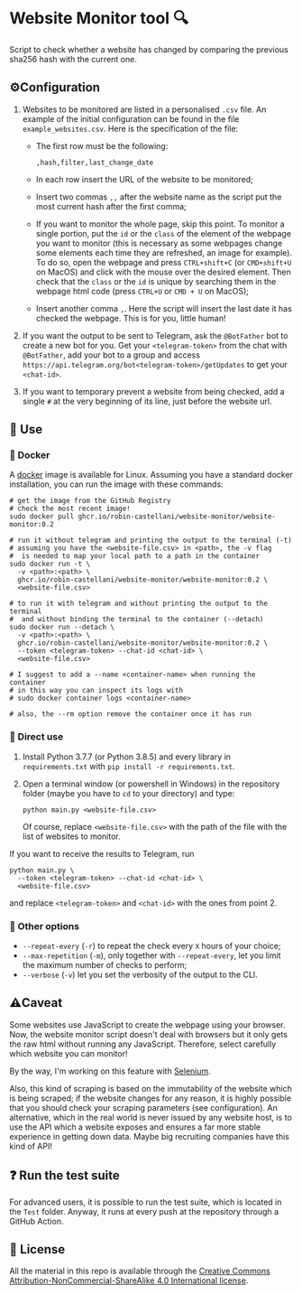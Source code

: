 # Website Monitor tool 🔍
Script to check whether a website has changed by comparing 
the previous sha256 hash with the current one.

## ⚙️Configuration
1. Websites to be monitored are listed in a personalised `.csv` file.
   An example of the initial configuration can be found in the file
   `example_websites.csv`. Here is the specification of the file:
   
   * The first row must be the following:
     ```
     ,hash,filter,last_change_date
     ```
   
   * In each row insert the URL of the website to be monitored;
   
   * Insert two commas `,,` after the website name as the script
     put the most current hash after the first comma;
   
   * If you want to monitor the whole page, skip this point.
     To monitor a single portion, 
     put the `id` or the `class` of the element of the webpage
     you want to monitor (this is necessary as some webpages change
     some elements each time they are refreshed, an image for example).
     To do so, open the webpage and press `CTRL+shift+C` 
     (or `CMD+shift+U` on MacOS) 
     and click with the mouse over the desired element. 
     Then check that the `class` or the `id` is unique by searching them
     in the webpage html code (press `CTRL+U` or `CMD + U` on MacOS);
     
   * Insert another comma `,`. Here the script will insert the last date
     it has checked the webpage. This is for you, little human!

2. If you want the output to be sent to Telegram, 
   ask the `@BotFather` bot to create a new bot for you.
   Get your `<telegram-token>` from the chat with `@BotFather`, 
   add your bot to a group and access 
   `https://api.telegram.org/bot<telegram-token>/getUpdates` 
   to get your `<chat-id>`.

3. If you want to temporary prevent a website from being checked, add
   a single ``#`` at the very beginning of its line, just before the
   website url. 

## 🔮 Use

### 🐳 Docker
A [docker](https://www.docker.com/) image is available for Linux.
Assuming you have a standard docker installation, you can run the image
with these commands:
```shell script
# get the image from the GitHub Registry
# check the most recent image!
sudo docker pull ghcr.io/robin-castellani/website-monitor/website-monitor:0.2

# run it without telegram and printing the output to the terminal (-t)
# assuming you have the <website-file.csv> in <path>, the -v flag 
#  is needed to map your local path to a path in the container
sudo docker run -t \
  -v <path>:<path> \
  ghcr.io/robin-castellani/website-monitor/website-monitor:0.2 \
  <website-file.csv>

# to run it with telegram and without printing the output to the terminal
#  and without binding the terminal to the container (--detach)
sudo docker run --detach \
  -v <path>:<path> \
  ghcr.io/robin-castellani/website-monitor/website-monitor:0.2 \
  --token <telegram-token> --chat-id <chat-id> \
  <website-file.csv>

# I suggest to add a --name <container-name> when running the container
# in this way you can inspect its logs with
# sudo docker container logs <container-name>

# also, the --rm option remove the container once it has run
```

### 🐍 Direct use
1. Install Python 3.7.7 (or Python 3.8.5) and every library 
   in `requirements.txt` with `pip install -r requirements.txt`.
   
2. Open a terminal window (or powershell in Windows) in the repository folder
   (maybe you have to `cd` to your directory) and type:
   ```shell script
   python main.py <website-file.csv>
   ```
   Of course, replace `<website-file.csv>` with the path of the file
   with the list of websites to monitor.

If you want to receive the results to Telegram, 
run 
```shell script
python main.py \
  --token <telegram-token> --chat-id <chat-id> \
  <website-file.csv>
```
and replace `<telegram-token>` and `<chat-id>` 
with the ones from point 2.

### 💭 Other options
- `--repeat-every` (`-r`) to repeat the check every `X` hours of your choice;
- `--max-repetition` (`-m`), only together with `--repeat-every`,
  let you limit the maximum number of checks to perform;
- `--verbose` (`-v`) let you set the verbosity of the output to the CLI.


## ⚠️Caveat
Some websites use JavaScript to create the webpage using your browser.
Now, the website monitor script doesn't deal with browsers but it only
gets the raw html without running any JavaScript.
Therefore, select carefully which website you can monitor!

By the way, I'm working on this feature with [Selenium](https://www.selenium.dev/).

Also, this kind of scraping is based on the immutability of the website
which is being scraped; if the website changes for any reason, it is 
highly possible that you should check your scraping parameters (see configuration).
An alternative, which in the real world is never issued by any website host,
is to use the API which a website exposes and ensures a far more stable
experience in getting down data. 
Maybe big recruiting companies have this kind of API!

## ❓ Run the test suite
For advanced users, it is possible to run the test suite, which
is located in the `Test` folder. 
Anyway, it runs at every push at the repository through
a GitHub Action.

## 📜 License 

All the material in this repo is available through the
[Creative Commons Attribution-NonCommercial-ShareAlike 4.0 International license](https://creativecommons.org/licenses/by-nc-sa/4.0/>).
